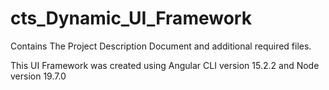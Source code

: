 # cts_Dynamic_UI_Framework
Contains The Project Description Document and additional required files.

This UI Framework was created using Angular CLI version 15.2.2
and Node version 19.7.0
